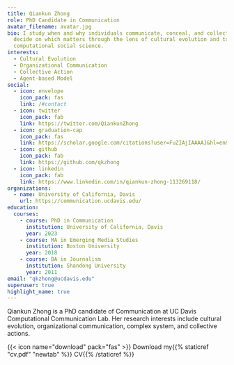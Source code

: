 ```yaml
---
title: Qiankun Zhong
role: PhD Candidate in Communication
avatar_filename: avatar.jpg
bio: I study when and why individuals communicate, conceal, and collectively
  decide on which matters through the lens of cultural evolution and tools in
  computational social science.
interests:
  - Cultural Evolution
  - Organizational Communication
  - Collective Action
  - Agent-based Model
social:
  - icon: envelope
    icon_pack: fas
    link: /#contact
  - icon: twitter
    icon_pack: fab
    link: https://twitter.com/QiankunZhong
  - icon: graduation-cap
    icon_pack: fas
    link: https://scholar.google.com/citations?user=FuZIAjIAAAAJ&hl=en&oi=ao
  - icon: github
    icon_pack: fab
    link: https://github.com/qkzhong
  - icon: linkedin
    icon_pack: fab
    link: https://www.linkedin.com/in/qiankun-zhong-113269118/
organizations:
  - name: University of California, Davis
    url: https://communication.ucdavis.edu/
education:
  courses:
    - course: PhD in Communication
      institution: University of California, Davis
      year: 2023
    - course: MA in Emerging Media Studies
      institution: Boston University
      year: 2018
    - course: BA in Journalism
      institution: Shandong University
      year: 2011
email: "qkzhong@ucdavis.edu"
superuser: true
highlight_name: true
---
```

Qiankun Zhong is a PhD candidate of Communication at UC Davis Computational Communication Lab. Her research interests include cultural evolution, organizational communication, complex system, and collective actions. 

{{< icon name="download" pack="fas" >}} Download my{{% staticref "cv.pdf" "newtab" %}} CV{{% /staticref %}}

